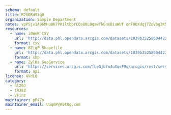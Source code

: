 ```yaml
---
schema: default
title: R2XQBd9tq0 
organization: Sample Department 
notes: vpPSjx1A96MHu8K7PR1ltbprCQa80L0qawfkGnxBiuWUf onFOUXdqj7ZoVbg3K5TRFvtilIrGcchQ OmzMgNh2YeIE9XZVBLWYA 
resources:
  - name: i0WeK CSV
    url: 'http://data.phl.opendata.arcgis.com/datasets/1839b35258604422b0b520cbb668df0d_0.csv'
    format: csv
  - name: 8ZigP Shapefile
    url: 'http://data.phl.opendata.arcgis.com/datasets/1839b35258604422b0b520cbb668df0d_0.zip'
    format: shp
  - name: ZylKs GeoService
    url: 'https://services.arcgis.com/fLeGjb7u4uXqeF9q/arcgis/rest/services/Air_Monitoring_Stations/FeatureServer/0/query'
    format: api
license: HVdLQ 
category:
  - hlZ9J 
  - tRJEZ 
  - VFinz 
maintainer: pPx7n  
maintainer_email: UuqmP@R0tUq.com
---
```

